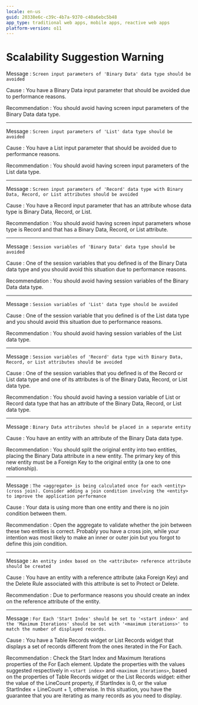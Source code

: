 ```yaml
---
locale: en-us
guid: 20338e6c-c39c-4b7a-9370-c40a6ebc5b48
app_type: traditional web apps, mobile apps, reactive web apps
platform-version: o11
---
```


# Scalability Suggestion Warning

Message
:   `Screen input parameters of 'Binary Data' data type should be avoided`

Cause
:   You have a Binary Data input parameter that should be avoided due to performance reasons.

Recommendation
:   You should avoid having screen input parameters of the Binary Data data type.

---

Message
:   `Screen input parameters of 'List' data type should be avoided`

Cause
:   You have a List input parameter that should be avoided due to performance reasons.

Recommendation
:   You should avoid having screen input parameters of the List data type.

---

Message
:   `Screen input parameters of 'Record' data type with Binary Data, Record, or List attributes should be avoided`

Cause
:   You have a Record input parameter that has an attribute whose data type is Binary Data, Record, or List.

Recommendation
:   You should avoid having screen input parameters whose type is Record and that has a Binary Data, Record, or List attribute.

---

Message
:   `Session variables of 'Binary Data' data type should be avoided`

Cause
:   One of the session variables that you defined is of the Binary Data data type and you should avoid this situation due to performance reasons.

Recommendation
:   You should avoid having session variables of the Binary Data data type.

---

Message
:   `Session variables of 'List' data type should be avoided`

Cause
:   One of the session variable that you defined is of the List data type and you should avoid this situation due to performance reasons.

Recommendation
:   You should avoid having session variables of the List data type.

---

Message
:   `Session variables of 'Record' data type with Binary Data, Record, or List attributes should be avoided`

Cause
:   One of the session variables that you defined is of the Record or List data type and one of its attributes is of the Binary Data, Record, or List data type.

Recommendation
:   You should avoid having a session variable of List or Record data type that has an attribute of the Binary Data, Record, or List data type.

---

Message
:   `Binary Data attributes should be placed in a separate entity`

Cause
:   You have an entity with an attribute of the Binary Data data type.

Recommendation
:   You should split the original entity into two entities, placing the Binary Data attribute in a new entity. The primary key of this new entity must be a Foreign Key to the original entity (a one to one relationship).

---

Message
:   `The <aggregate> is being calculated once for each <entity> (cross join). Consider adding a join condition involving the <entity> to improve the application performance`

Cause
:   Your data is using more than one entity and there is no join condition between them.

Recommendation
:   Open the aggregate to validate whether the join between these two entities is correct. Probably you have a cross join, while your intention was most likely to make an inner or outer join but you forgot to define this join condition.

---

Message
:   `An entity index based on the <attribute> reference attribute should be created`

Cause
:   You have an entity with a reference attribute (aka Foreign Key) and the Delete Rule associated with this attribute is set to Protect or Delete.

Recommendation
:   Due to performance reasons you should create an index on the reference attribute of the entity.

---

Message
:   `For Each 'Start Index' should be set to '<start index>' and the 'Maximum Iterations' should be set with '<maximum iterations>' to match the number of displayed records.`

Cause
:   You have a Table Records widget or List Records widget that displays a set of records different from the ones iterated in the For Each.

Recommendation
:   Check the Start Index and Maximum Iterations properties of the For Each element. Update the properties with the values suggested respectively in `<start index>` and `<maximum iterations>`, based on the properties of Table Records widget or the List Records widget: either the value of the LineCount property, if StartIndex is 0, or the value StartIndex + LineCount + 1, otherwise. In this situation, you have the guarantee that you are iterating as many records as you need to display. 
